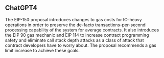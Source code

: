 ## ChatGPT4

The EIP-150 proposal introduces changes to gas costs for IO-heavy operations in order to preserve the de-facto transactions-per-second processing capability of the system for average contracts. It also introduces the EIP 90 gas mechanic and EIP 114 to increase contract programming safety and eliminate call stack depth attacks as a class of attack that contract developers have to worry about. The proposal recommends a gas limit increase to achieve these goals.
